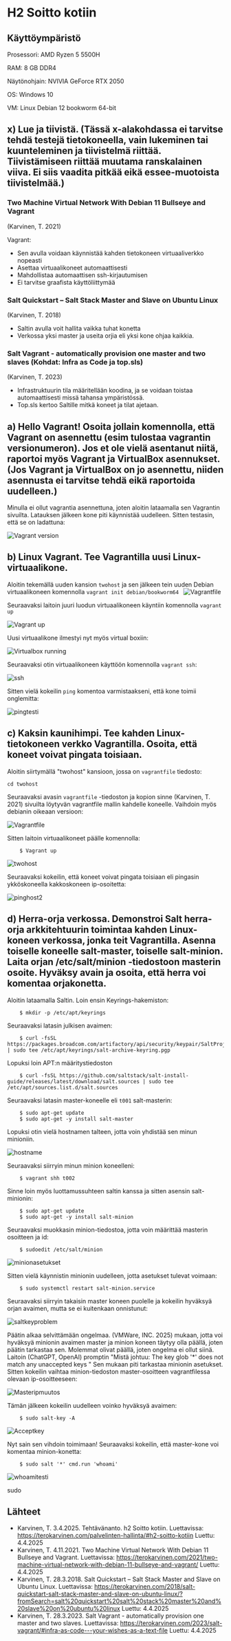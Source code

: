 # H2 Soitto kotiin

## Käyttöympäristö

Prosessori: AMD Ryzen 5 5500H

RAM: 8 GB DDR4

Näytönohjain: NVIVIA GeForce RTX 2050

OS: Windows 10

VM: Linux Debian 12 bookworm 64-bit

## x) Lue ja tiivistä. (Tässä x-alakohdassa ei tarvitse tehdä testejä tietokoneella, vain lukeminen tai kuunteleminen ja tiivistelmä riittää. Tiivistämiseen riittää muutama ranskalainen viiva. Ei siis vaadita pitkää eikä essee-muotoista tiivistelmää.) 

###  Two Machine Virtual Network With Debian 11 Bullseye and Vagrant 

(Karvinen, T. 2021) 

Vagrant: 

- Sen avulla voidaan käynnistää kahden tietokoneen virtuaaliverkko nopeasti
- Asettaa virtuaalikoneet automaattisesti
- Mahdollistaa automaattisen ssh-kirjautumisen
- Ei tarvitse graafista käyttöliittymää

###  Salt Quickstart – Salt Stack Master and Slave on Ubuntu Linux

(Karvinen, T. 2018) 

- Saltin avulla voit hallita vaikka tuhat konetta
- Verkossa yksi master ja useita orjia eli yksi kone ohjaa kaikkia.

###  Salt Vagrant - automatically provision one master and two slaves (Kohdat: Infra as Code ja top.sls)

(Karvinen, T. 2023) 

- Infrastruktuurin tila määritellään koodina, ja se voidaan toistaa automaattisesti missä tahansa ympäristössä.
- Top.sls kertoo Saltille mitkä koneet ja tilat ajetaan.

## a) Hello Vagrant! Osoita jollain komennolla, että Vagrant on asennettu (esim tulostaa vagrantin versionumeron). Jos et ole vielä asentanut niitä, raportoi myös Vagrant ja VirtualBox asennukset. (Jos Vagrant ja VirtualBox on jo asennettu, niiden asennusta ei tarvitse tehdä eikä raportoida uudelleen.)

Minulla ei ollut vagrantia asennettuna, joten aloitin lataamalla sen Vagrantin sivuilta. Latauksen jälkeen kone piti käynnistää uudelleen. Sitten testasin, että se on ladattuna: 

![Vagrant version](Kuvat/vagrant.png)

## b) Linux Vagrant. Tee Vagrantilla uusi Linux-virtuaalikone.

Aloitin tekemällä uuden kansion `twohost` ja sen jälkeen tein uuden Debian virtuaalikoneen komennolla `vagrant init debian/bookworm64
` 
![Vagrantfile](Kuvat/vagrantfile.png)

Seuraavaksi laitoin juuri luodun virtuaalikoneen käyntiin komennolla `vagrant up`

![Vagrant up](Kuvat/vup.png)

Uusi virtuaalikone ilmestyi nyt myös virtual boxiin: 

![Virtualbox running](Kuvat/running.png)

Seuraavaksi otin virtuaalikoneen käyttöön komennolla `vagrant ssh`: 

![ssh](Kuvat/ssh.png)

Sitten vielä kokeilin `ping` komentoa varmistaakseni, että kone toimii onglemitta: 

![pingtesti](Kuvat/ping.png)

## c) Kaksin kaunihimpi. Tee kahden Linux-tietokoneen verkko Vagrantilla. Osoita, että koneet voivat pingata toisiaan. 

Aloitin siirtymällä "twohost" kansioon, jossa on `vagrantfile` tiedosto:  

    cd twohost

Seuraavaksi avasin `vagrantfile` -tiedoston ja kopion sinne (Karvinen, T. 2021) sivuilta löytyvän vagrantfile mallin kahdelle koneelle. Vaihdoin myös debianin oikeaan versioon: 

![Vagrantfile](Kuvat/Vfile.png)

Sitten laitoin virtuaalikoneet päälle komennolla: 

        $ Vagrant up

![twohost](Kuvat/twohost.png)

Seuraavaksi kokeilin, että koneet voivat pingata toisiaan eli pingasin ykköskoneella kakkoskoneen ip-osoitetta: 

![pinghost2](Kuvat/pinghost2.png)

## d) Herra-orja verkossa. Demonstroi Salt herra-orja arkkitehtuurin toimintaa kahden Linux-koneen verkossa, jonka teit Vagrantilla. Asenna toiselle koneelle salt-master, toiselle salt-minion. Laita orjan /etc/salt/minion -tiedostoon masterin osoite. Hyväksy avain ja osoita, että herra voi komentaa orjakonetta. 

Aloitin lataamalla Saltin. Loin ensin Keyrings-hakemiston: 

        $ mkdir -p /etc/apt/keyrings 

Seuraavaksi latasin julkisen avaimen: 

        $ curl -fsSL https://packages.broadcom.com/artifactory/api/security/keypair/SaltProjectKey/public | sudo tee /etc/apt/keyrings/salt-archive-keyring.pgp

Lopuksi loin APT:n määritystiedoston

        $ curl -fsSL https://github.com/saltstack/salt-install-guide/releases/latest/download/salt.sources | sudo tee /etc/apt/sources.list.d/salt.sources

Seuraavaksi latasin master-koneelle eli `t001` salt-masterin: 

        $ sudo apt-get update
        $ sudo apt-get -y install salt-master

Lopuksi otin vielä hostnamen talteen, jotta voin yhdistää sen minun minioniin. 

![hostname](Kuvat/hostname.png)

Seuraavaksi siirryin minun minion koneelleni: 

        $ vagrant shh t002

Sinne loin myös luottamussuhteen saltin kanssa ja sitten asensin salt-minionin: 

        $ sudo apt-get update
        $ sudo apt-get -y install salt-minion

Seuraavaksi muokkasin minion-tiedostoa, jotta voin määrittää masterin osoitteen ja id: 

        $ sudoedit /etc/salt/minion

![minionasetukset](Kuvat/minionasetukset.png)

Sitten vielä käynnistin minionin uudelleen, jotta asetukset tulevat voimaan: 

        $ sudo systemctl restart salt-minion.service

Seuraavaksi siirryin takaisin master koneen puolelle ja kokeilin hyväksyä orjan avaimen, mutta se ei kuitenkaan onnistunut: 

![saltkeyproblem](Kuvat/saltkey.png)

Päätin alkaa selvittämään ongelmaa. (VMWare, INC. 2025) mukaan, jotta voi hyväksyä minionin avaimen master ja minion koneen täytyy olla päällä, joten päätin tarkastaa sen. Molemmat olivat päällä, joten ongelma ei ollut siinä. Laitoin (ChatGPT, OpenAI) promptin "Mistä johtuu: The key glob '*' does not match any unaccepted keys " Sen mukaan piti tarkastaa minionin asetukset. Sitten kokeilin vaihtaa minion-tiedoston master-osoitteen vagrantfilessa olevaan ip-osoitteeseen:

![Masteripmuutos](Kuvat/masterip.png)

Tämän jälkeen kokeilin uudelleen voinko hyväksyä avaimen: 

        $ sudo salt-key -A 

![Acceptkey](Kuvat/Acceptkey.png)

Nyt sain sen vihdoin toimimaan! Seuraavaksi kokeilin, että master-kone voi komentaa minion-konetta: 

        $ sudo salt '*' cmd.run 'whoami'

![whoamitesti](Kuvat/whoami.png)


sudo 
## Lähteet  

- Karvinen, T. 3.4.2025. Tehtävänanto. h2 Soitto kotiin. Luettavissa: https://terokarvinen.com/palvelinten-hallinta/#h2-soitto-kotiin Luettu: 4.4.2025
- Karvinen, T. 4.11.2021. Two Machine Virtual Network With Debian 11 Bullseye and Vagrant. Luettavissa: https://terokarvinen.com/2021/two-machine-virtual-network-with-debian-11-bullseye-and-vagrant/ Luettu: 4.4.2025
- Karvinen, T. 28.3.2018. Salt Quickstart – Salt Stack Master and Slave on Ubuntu Linux. Luettavissa: https://terokarvinen.com/2018/salt-quickstart-salt-stack-master-and-slave-on-ubuntu-linux/?fromSearch=salt%20quickstart%20salt%20stack%20master%20and%20slave%20on%20ubuntu%20linux Luettu: 4.4.2025
- Karvinen, T. 28.3.2023. Salt Vagrant - automatically provision one master and two slaves. Luettavissa: https://terokarvinen.com/2023/salt-vagrant/#infra-as-code---your-wishes-as-a-text-file Luettu: 4.4.2025
